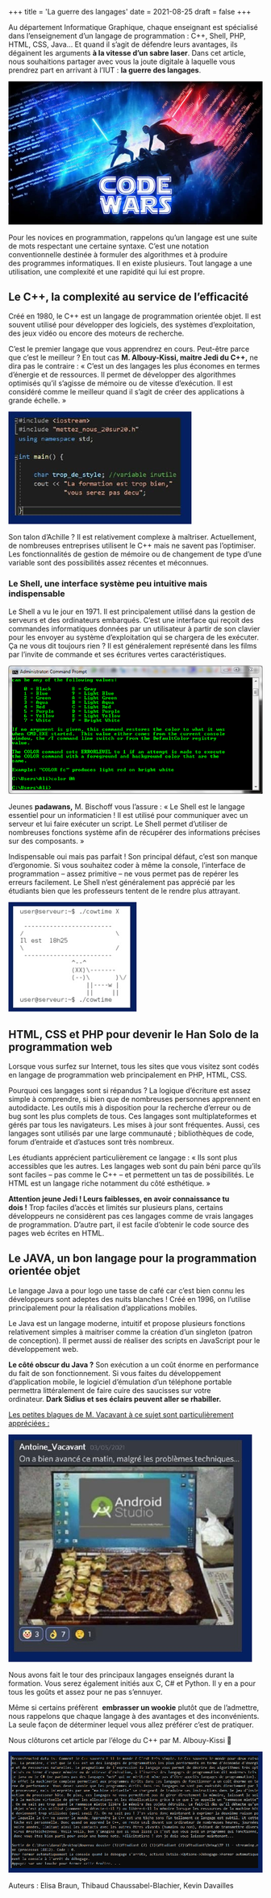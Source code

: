 +++
title = 'La guerre des langages'
date = 2021-08-25
draft = false
+++



Au département Informatique Graphique, chaque enseignant est spécialisé dans l’enseignement d’un langage de programmation : C++, Shell, PHP, HTML, CSS, Java… Et quand il s’agit de défendre leurs avantages, ils dégainent les arguments **à la vitesse d’un sabre laser**. Dans cet article, nous souhaitions partager avec vous la joute digitale à laquelle vous prendrez part en arrivant à l’IUT : **la guerre des langages**.

![](img/la-guerre-des-langages-1-768x432%20(1).jpg)

Pour les novices en programmation, rappelons qu’un langage est une suite de mots respectant une certaine syntaxe. C’est une notation conventionnelle destinée à formuler des algorithmes et à produire des programmes informatiques. Il en existe plusieurs. Tout langage a une utilisation, une complexité et une rapidité qui lui est propre.

  

## **Le C++, la complexité au service de l’efficacité**

Créé en 1980, le C++ est un langage de programmation orientée objet. Il est souvent utilisé pour développer des logiciels, des systèmes d’exploitation, des jeux vidéo ou encore des moteurs de recherche.

C’est le premier langage que vous apprendrez en cours. Peut-être parce que c’est le meilleur ? En tout cas **M. Albouy-Kissi, maitre Jedi du C++,** ne dira pas le contraire : « C’est un des langages les plus économes en termes d’énergie et de ressources. Il permet de développer des algorithmes optimisés qu’il s’agisse de mémoire ou de vitesse d’exécution. Il est considéré comme le meilleur quand il s’agit de créer des applications à grande échelle. »

![](img/cplusplus.jpg)

Son talon d’Achille ? Il est relativement complexe à maîtriser. Actuellement, de nombreuses entreprises utilisent le C++ mais ne savent pas l’optimiser. Les fonctionnalités de gestion de mémoire ou de changement de type d’une variable sont des possibilités assez récentes et méconnues.

  

### **Le Shell, une interface système peu intuitive mais indispensable**

Le Shell a vu le jour en 1971. Il est principalement utilisé dans la gestion de serveurs et des ordinateurs embarqués. C’est une interface qui reçoit des commandes informatiques données par un utilisateur à partir de son clavier pour les envoyer au système d’exploitation qui se chargera de les exécuter. Ça ne vous dit toujours rien ? Il est généralement représenté dans les films par l’invite de commande et ses écritures vertes caractéristiques.

![](img/shell.png)

Jeunes **padawans,** M. Bischoff vous l’assure : « Le Shell est le langage essentiel pour un informaticien ! Il est utilisé pour communiquer avec un serveur et lui faire exécuter un script. Le Shell permet d’utiliser de nombreuses fonctions système afin de récupérer des informations précises sur des composants. »

Indispensable oui mais pas parfait ! Son principal défaut, c’est son manque d’ergonomie. Si vous souhaitez coder à même la console, l’interface de programmation – assez primitive – ne vous permet pas de repérer les erreurs facilement. Le Shell n’est généralement pas apprécié par les étudiants bien que les professeurs tentent de le rendre plus attrayant.

  ![](img/vache.jpg "Meuuuh !")

## **HTML, CSS et PHP pour devenir le Han Solo de la programmation web**

Lorsque vous surfez sur Internet, tous les sites que vous visitez sont codés en langage de programmation web principalement en PHP, HTML, CSS.

Pourquoi ces langages sont si répandus ? La logique d’écriture est assez simple à comprendre, si bien que de nombreuses personnes apprennent en autodidacte. Les outils mis à disposition pour la recherche d’erreur ou de bug sont les plus complets de tous. Ces langages sont multiplateformes et gérés par tous les navigateurs. Les mises à jour sont fréquentes. Aussi, ces langages sont utilisés par une large communauté ; bibliothèques de code, forum d’entraide et d’astuces sont très nombreux.

Les étudiants apprécient particulièrement ce langage : « Ils sont plus accessibles que les autres. Les langages web sont du pain béni parce qu’ils sont faciles – pas comme le C++ – et permettent un tas de possibilités. Le HTML est un langage riche notamment du côté esthétique. »

**Attention jeune Jedi ! Leurs faiblesses, en avoir connaissance tu dois !** Trop faciles d’accès et limités sur plusieurs plans, certains développeurs ne considèrent pas ces langages comme de vrais langages de programmation. D’autre part, il est facile d’obtenir le code source des pages web écrites en HTML.

  

## **Le JAVA, un bon langage pour la programmation orientée objet**

Le langage Java a pour logo une tasse de café car c’est bien connu les développeurs sont adeptes des nuits blanches ! Créé en 1996, on l’utilise principalement pour la réalisation d’applications mobiles.

Le Java est un langage moderne, intuitif et propose plusieurs fonctions relativement simples à maitriser comme la création d’un singleton (patron de conception). Il permet aussi de réaliser des scripts en JavaScript pour le développement web.

**Le côté obscur du Java ?** Son exécution a un coût énorme en performance du fait de son fonctionnement. Si vous faites du développement d’application mobile, le logiciel d’émulation d’un téléphone portable permettra littéralement de faire cuire des saucisses sur votre ordinateur. **Dark Sidius et ses éclairs peuvent aller se rhabiller.**

[Les petites blagues de M. Vacavant à ce sujet sont particulièrement appréciées :](https://ig.iut-clermont.fr/news/un-jeu-en-realite-virtuelle-pour-comprendre-le-principe-de-la-vitesse-de-la-lumiere/)

![](img/saucisse-java.jpg)

Nous avons fait le tour des principaux langages enseignés durant la formation. Vous serez également initiés aux C, C# et Python. Il y en a pour tous les goûts et assez pour ne pas s’ennuyer.

Même si certains préfèrent  **embrasser un wookie** plutôt que de l’admettre, nous rappelons que chaque langage à des avantages et des inconvénients. La seule façon de déterminer lequel vous allez préférer c’est de pratiquer.

Nous clôturons cet article par l’éloge du C++ par M. Albouy-Kissi 🙂

![](img/eloge-du-c.png)

Auteurs : Elisa Braun, Thibaud Chaussabel-Blachier, Kevin Davailles